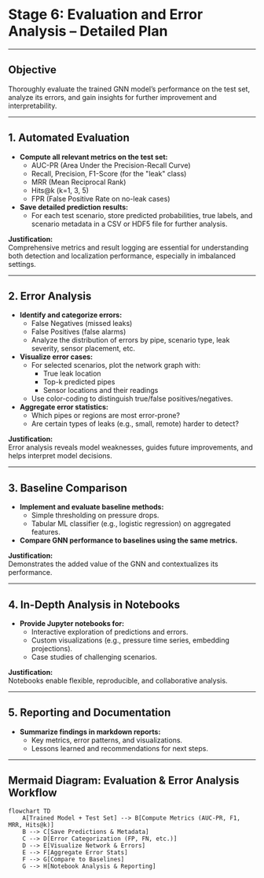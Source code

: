 # Stage 6: Evaluation and Error Analysis – Detailed Plan

---

## Objective
Thoroughly evaluate the trained GNN model’s performance on the test set, analyze its errors, and gain insights for further improvement and interpretability.

---

## 1. Automated Evaluation

- **Compute all relevant metrics on the test set:**
  - AUC-PR (Area Under the Precision-Recall Curve)
  - Recall, Precision, F1-Score (for the "leak" class)
  - MRR (Mean Reciprocal Rank)
  - Hits@k (k=1, 3, 5)
  - FPR (False Positive Rate on no-leak cases)
- **Save detailed prediction results:**
  - For each test scenario, store predicted probabilities, true labels, and scenario metadata in a CSV or HDF5 file for further analysis.

**Justification:**  
Comprehensive metrics and result logging are essential for understanding both detection and localization performance, especially in imbalanced settings.

---

## 2. Error Analysis

- **Identify and categorize errors:**
  - False Negatives (missed leaks)
  - False Positives (false alarms)
  - Analyze the distribution of errors by pipe, scenario type, leak severity, sensor placement, etc.
- **Visualize error cases:**
  - For selected scenarios, plot the network graph with:
    - True leak location
    - Top-k predicted pipes
    - Sensor locations and their readings
  - Use color-coding to distinguish true/false positives/negatives.
- **Aggregate error statistics:**
  - Which pipes or regions are most error-prone?
  - Are certain types of leaks (e.g., small, remote) harder to detect?

**Justification:**  
Error analysis reveals model weaknesses, guides future improvements, and helps interpret model decisions.

---

## 3. Baseline Comparison

- **Implement and evaluate baseline methods:**
  - Simple thresholding on pressure drops.
  - Tabular ML classifier (e.g., logistic regression) on aggregated features.
- **Compare GNN performance to baselines using the same metrics.**

**Justification:**  
Demonstrates the added value of the GNN and contextualizes its performance.

---

## 4. In-Depth Analysis in Notebooks

- **Provide Jupyter notebooks for:**
  - Interactive exploration of predictions and errors.
  - Custom visualizations (e.g., pressure time series, embedding projections).
  - Case studies of challenging scenarios.

**Justification:**  
Notebooks enable flexible, reproducible, and collaborative analysis.

---

## 5. Reporting and Documentation

- **Summarize findings in markdown reports:**
  - Key metrics, error patterns, and visualizations.
  - Lessons learned and recommendations for next steps.

---

## Mermaid Diagram: Evaluation & Error Analysis Workflow

```mermaid
flowchart TD
    A[Trained Model + Test Set] --> B[Compute Metrics (AUC-PR, F1, MRR, Hits@k)]
    B --> C[Save Predictions & Metadata]
    C --> D[Error Categorization (FP, FN, etc.)]
    D --> E[Visualize Network & Errors]
    E --> F[Aggregate Error Stats]
    F --> G[Compare to Baselines]
    G --> H[Notebook Analysis & Reporting]